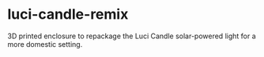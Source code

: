 # luci-candle-remix
3D printed enclosure to repackage the Luci Candle solar-powered light for a more domestic setting.
